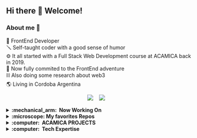 ## Hi there 👋  Welcome!

### About me :mate:

:telescope: FrontEnd Developer  
:screwdriver: Self-taught coder with a good sense of humor  
:gear: It all started with a Full Stack Web Development course at ACAMICA back in 2019.  
:toolbox: Now fully commited to the FrontEnd adventure  
:chains: Also doing some research about web3  
:earth_americas: Living in Cordoba Argentina  

<p align="center">
  <a href="mailto:lucasjosealonso@gmail.com"><img src="https://img.shields.io/badge/gmail-%23D14836.svg?&style=for-the-badge&logo=gmail&logoColor=white" /></a>&nbsp;&nbsp;&nbsp;&nbsp;<a href="https://www.linkedin.com/in/lucas-alonso-50a23b1a8/"><img src="https://img.shields.io/badge/linkedin-%230077B5.svg?&style=for-the-badge&logo=linkedin&logoColor=white" /></a>&nbsp;&nbsp;&nbsp;&nbsp;

  <details>
  <summary><b>:mechanical_arm: 	&nbsp;Now Working On</b></summary>
  <br/>
    <a href="https://github.com/lucasAlonso/rumboFijoBackend">:compass: BACKEND NODE RUMBO FIJO APP </a><b> <br/>
    
  </details>
  
<details>
  <summary><b>:microscope:&nbsp;My favorites Repos</b></summary>
  <br/>
    <a href="https://github.com/lucasAlonso/react-petbot">:dog: Petbot </a><b> <br/>
    <a href="https://github.com/lucasAlonso/panelProBack">:compass: CRUD for surveyor jobs </a><b><br/>
    <a href="https://github.com/lucasAlonso/apiFoodBackend">:motor_scooter:  RESTFUL API </a><b><br/>
    <a href="https://github.com/lucasAlonso/juaniChallenge">:receipt: Web3 Challenge </a><b><br/>
  </details>
  
  <details>
  <summary><b>:computer: &nbsp;ACAMICA PROJECTS</b></summary>
  <summary><b>:star_struck:&nbsp;My Acamica's Web Dev projects</b></summary>
  <br/>
    <a href="https://github.com/lucasAlonso/acamicaPodcast">:chopsticks: Landing Page using HTML + CSS only </a><b> <br/>
    <a href="https://github.com/lucasAlonso/gifOsAcamica">:hourglass:  first Js project</a><b><br/>
    <a href="https://github.com/lucasAlonso/apiFoodBackend">:motor_scooter:  RESTFUL API </a><b><br/>
    
  </details>
  
  <details>
  <summary><b>:computer: &nbsp;Tech Expertise</b></summary>  
    
  <br/>


![HTML5](https://img.shields.io/badge/HTML5-E34F26.svg?&style=flat&logo=html5&logoColor=white)&nbsp;
![CSS3](https://img.shields.io/badge/CSS3-%231572B6.svg?&style=flat&logo=css3&logoColor=white)&nbsp;
![JavaScript](https://img.shields.io/badge/JAVASCRIPT-323330.svg?&style=flat&logo=javascript&logoColor=%23F7DF1E)&nbsp;
![React](https://img.shields.io/badge/REACT-323330.svg?&style=flat&logo=javascript&logoColor=%23F7DF1E)&nbsp;
![Git](https://img.shields.io/badge/GIT-%23F05033.svg?&style=flat&logo=git&logoColor=white)&nbsp;  
![GitHub](https://img.shields.io/badge/GITHUB-%23121011.svg?&style=flat&logo=github&logoColor=white)&nbsp;
![Docker](https://img.shields.io/badge/DOCKER-2496ED.svg?&style=flat&logo=docker&logoColor=white)&nbsp;
![Postgres](https://img.shields.io/badge/POSTGRES-%23316192.svg?&style=flat&logo=postgresql&logoColor=white)  
![MySQL](https://img.shields.io/badge/MARIADB-4479A1.svg?&style=flat&logo=mariadb&logoColor=white)
![SQLite](https://img.shields.io/badge/SQLITE-003B57.svg?&style=flat&logo=sqlite&logoColor=white)
![REST API](https://img.shields.io/badge/REST-02569B.svg?&style=flat&logo=rest&logoColor=white)&nbsp;
![LINUX](https://img.shields.io/badge/LINUX-FCC624?style=flat-square&logo=linux&logoColor=black)
![VSCode](https://img.shields.io/badge/VSCODE-007ACC.svg?&style=flat&logo=visual-studio-code)&nbsp;


</details>
